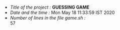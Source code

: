 - *Title of the project :* **GUESSING GAME** 
- *Date and the time :* 
Mon May 18 11:33:59 IST 2020
- *Number of lines in the file game.sh :*  
57
